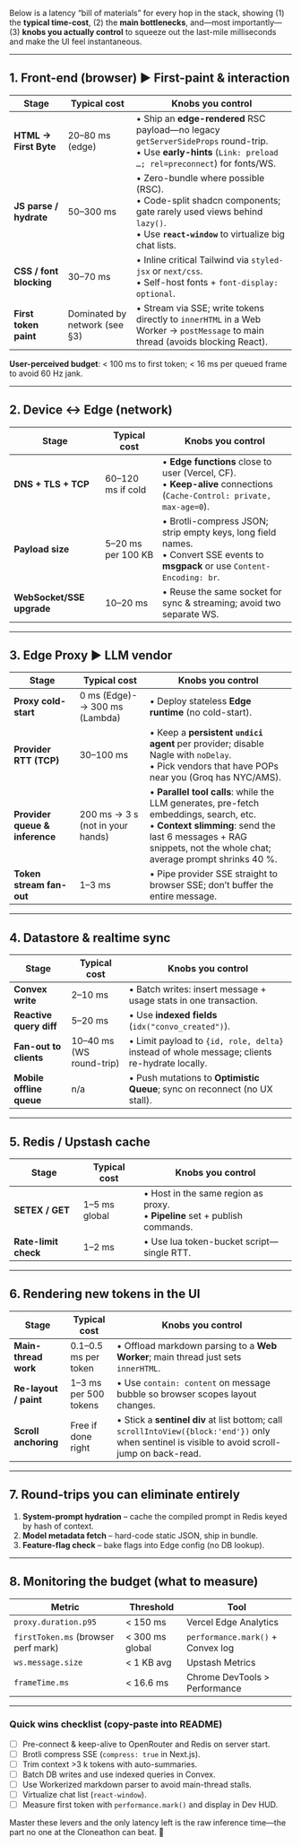 Below is a latency “bill of materials” for every hop in the stack, showing (1) the **typical time-cost**, (2) the **main bottlenecks**, and—most importantly—(3) **knobs you actually control** to squeeze out the last-mile milliseconds and make the UI feel instantaneous.

---

## 1. Front-end (browser) ► First-paint & interaction

| Stage                   | Typical cost                  | Knobs you control                                                                                                                                                          |
| ----------------------- | ----------------------------- | -------------------------------------------------------------------------------------------------------------------------------------------------------------------------- |
| **HTML → First Byte**   | 20–80 ms (edge)               | • Ship an **edge-rendered** RSC payload—no legacy `getServerSideProps` round-trip. <br>• Use **early-hints** (`Link: preload …; rel=preconnect`) for fonts/WS.             |
| **JS parse / hydrate**  | 50–300 ms                     | • Zero-bundle where possible (RSC). <br>• Code-split shadcn components; gate rarely used views behind `lazy()`. <br>• Use **`react-window`** to virtualize big chat lists. |
| **CSS / font blocking** | 30–70 ms                      | • Inline critical Tailwind via `styled-jsx` or `next/css`. <br>• Self-host fonts + `font-display: optional`.                                                               |
| **First token paint**   | Dominated by network (see §3) | • Stream via SSE; write tokens directly to `innerHTML` in a Web Worker → `postMessage` to main thread (avoids blocking React).                                             |

**User-perceived budget**: < 100 ms to first token; < 16 ms per queued frame to avoid 60 Hz jank.

---

## 2. Device ↔ Edge (network)

| Stage                     | Typical cost       | Knobs you control                                                                                                                  |
| ------------------------- | ------------------ | ---------------------------------------------------------------------------------------------------------------------------------- |
| **DNS + TLS + TCP**       | 60–120 ms if cold  | • **Edge functions** close to user (Vercel, CF). <br>• **Keep-alive** connections (`Cache-Control: private, max-age=0`).           |
| **Payload size**          | 5–20 ms per 100 KB | • Brotli-compress JSON; strip empty keys, long field names. <br>• Convert SSE events to **msgpack** or use `Content-Encoding: br`. |
| **WebSocket/SSE upgrade** | 10–20 ms           | • Reuse the same socket for sync & streaming; avoid two separate WS.                                                               |

---

## 3. Edge Proxy ► LLM vendor

| Stage                          | Typical cost                     | Knobs you control                                                                                                                                                                                            |
| ------------------------------ | -------------------------------- | ------------------------------------------------------------------------------------------------------------------------------------------------------------------------------------------------------------ |
| **Proxy cold-start**           | 0 ms (Edge)-→ 300 ms (Lambda)    | • Deploy stateless **Edge runtime** (no cold-start).                                                                                                                                                         |
| **Provider RTT (TCP)**         | 30–100 ms                        | • Keep a **persistent `undici` agent** per provider; disable Nagle with `noDelay`. <br>• Pick vendors that have POPs near you (Groq has NYC/AMS).                                                            |
| **Provider queue & inference** | 200 ms → 3 s (not in your hands) | • **Parallel tool calls**: while the LLM generates, pre-fetch embeddings, search, etc. <br>• **Context slimming**: send the last 6 messages + RAG snippets, not the whole chat; average prompt shrinks 40 %. |
| **Token stream fan-out**       | 1–3 ms                           | • Pipe provider SSE straight to browser SSE; don’t buffer the entire message.                                                                                                                                |

---

## 4. Datastore & realtime sync

| Stage                    | Typical cost             | Knobs you control                                                                            |
| ------------------------ | ------------------------ | -------------------------------------------------------------------------------------------- |
| **Convex write**         | 2–10 ms                  | • Batch writes: insert message + usage stats in one transaction.                             |
| **Reactive query diff**  | 5–20 ms                  | • Use **indexed fields** (`idx("convo_created")`).                                           |
| **Fan-out to clients**   | 10–40 ms (WS round-trip) | • Limit payload to `{id, role, delta}` instead of whole message; clients re-hydrate locally. |
| **Mobile offline queue** | n/a                      | • Push mutations to **Optimistic Queue**; sync on reconnect (no UX stall).                   |

---

## 5. Redis / Upstash cache

| Stage                | Typical cost  | Knobs you control                                                              |
| -------------------- | ------------- | ------------------------------------------------------------------------------ |
| **SETEX / GET**      | 1–5 ms global | • Host in the same region as proxy. <br>• **Pipeline** set + publish commands. |
| **Rate-limit check** | 1–2 ms        | • Use lua token-bucket script—single RTT.                                      |

---

## 6. Rendering new tokens in the UI

| Stage                 | Typical cost          | Knobs you control                                                                                                                                |
| --------------------- | --------------------- | ------------------------------------------------------------------------------------------------------------------------------------------------ |
| **Main-thread work**  | 0.1–0.5 ms per token  | • Offload markdown parsing to a **Web Worker**; main thread just sets `innerHTML`.                                                               |
| **Re-layout / paint** | 1–3 ms per 500 tokens | • Use `contain: content` on message bubble so browser scopes layout changes.                                                                     |
| **Scroll anchoring**  | Free if done right    | • Stick a **sentinel div** at list bottom; call `scrollIntoView({block:'end'})` only when sentinel is visible to avoid scroll-jump on back-read. |

---

## 7. Round-trips you can eliminate entirely

1. **System-prompt hydration** – cache the compiled prompt in Redis keyed by hash of context.
2. **Model metadata fetch** – hard-code static JSON, ship in bundle.
3. **Feature-flag check** – bake flags into Edge config (no DB lookup).

---

## 8. Monitoring the budget (what to measure)

| Metric                              | Threshold       | Tool                              |
| ----------------------------------- | --------------- | --------------------------------- |
| `proxy.duration.p95`                | < 150 ms        | Vercel Edge Analytics             |
| `firstToken.ms` (browser perf mark) | < 300 ms global | `performance.mark()` + Convex log |
| `ws.message.size`                   | < 1 KB avg      | Upstash Metrics                   |
| `frameTime.ms`                      | < 16.6 ms       | Chrome DevTools > Performance     |

---

### Quick wins checklist (copy-paste into README)

* [ ] Pre-connect & keep-alive to OpenRouter and Redis on server start.
* [ ] Brotli compress SSE (`compress: true` in Next.js).
* [ ] Trim context >3 k tokens with auto-summaries.
* [ ] Batch DB writes and use indexed queries in Convex.
* [ ] Use Workerized markdown parser to avoid main-thread stalls.
* [ ] Virtualize chat list (`react-window`).
* [ ] Measure first token with `performance.mark()` and display in Dev HUD.

Master these levers and the only latency left is the raw inference time—the part no one at the Cloneathon can beat. 🚀
